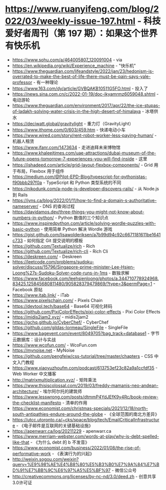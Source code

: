 # https://www.ruanyifeng.com/blog/2022/03/weekly-issue-197.html - 科技爱好者周刊（第 197 期）：如果这个世界有快乐机

- https://www.sohu.com/a/464005807_120091004 - via
- https://en.wikipedia.org/wiki/Experience_machine - "快乐机"
- https://www.theguardian.com/lifeandstyle/2022/jan/23/hedonism-is-overrated-to-make-the-best-of-life-there-must-be-pain-says-yale-professor - 有一种理论
- https://www.163.com/dy/article/GVBQAKB10511G5FO.html - 投入了
- https://news.sina.com.cn/c/2022-01-19/doc-ikyamrmz6059048.shtml - 电动游轮
- https://www.theguardian.com/environment/2017/apr/22/the-ice-stupas-of-ladakh-solving-water-crisis-in-the-high-desert-of-himalaya - 冰塔供水
- https://deciwatt.global/gravitylight - 重力灯（GravityLight）
- https://www.ithome.com/0/603/459.htm - 快递电动小车
- https://www.wired.com/story/rent-robot-worker-less-paying-human/ - 机器人租赁
- https://www.ifanr.com/1473634 - 走进迪拜未来博物馆
- https://www.khaleejtimes.com/uae-attractions/dubai-museum-of-the-future-opens-tomorrow-7-experiences-you-will-find-inside - 这里
- https://ishadeed.com/article/grid-layout-flexbox-components/ - Grid 用于布局，Flexbox 用于组件
- https://medium.com/@Pilot-EPD-Blog/typescript-for-pythonistas-f90bbb297f0a - TypeScript 和 Python 类型系统的不同
- https://nikodunk.com/a-node-js-developer-discovers-rails/ - 从 Node.js 到 Rails
- https://jvns.ca/blog/2022/01/11/how-to-find-a-domain-s-authoritative-nameserver/ - DNS 的查询过程
- https://davidamos.dev/three-things-you-might-not-know-about-numbers-in-python/ - Python 数值的三个知识点
- https://www.inspiredpython.com/article/solving-wordle-puzzles-with-basic-python - 使用简单 Python 解决 Wordle 游戏
- https://gist.github.com/lisawolderiksen/a7b99d94c92c6671181611be1641c733 - 如何指定 Git 提交说明的模板
- https://github.com/Textualize/rich - Rich
- https://github.com/Textualize/rich-cli - Rich Cli
- https://deskreen.com/ - Deskreen
- https://leetcode.com/problems/sudoku-solver/discuss/15796/Singapore-prime-minister-Lee-Hsien-Loong%27s-Sudoku-Solver-code-runs-in-1ms - 数独求解
- https://www.facebook.com/leehsienloong/photos/a.344710778924968.83425.125845680811480/905828379479869/?type=3&permPage=1 - Facebook 原帖
- https://www.itab.link/ - iTab
- https://www.pixelschain.com/ - Pixels Chain
- https://devtool.tech/base64 - Base64 可视化转码
- https://github.com/PixiColorEffects/pixi-color-effects - Pixi Color Effects
- https://midis2jam2.xyz/ - midis2jam2
- https://gchq.github.io/CyberChef/ - CyberChef
- https://github.com/gildas-lormeau/SingleFile - SingleFile
- https://www.bagevent.com/event/8049705?bag_track=database1 - 字节云数据库：设计与实战
- https://www.wcofun.com/ - WcoFun.com
- https://mynoise.net - MyNoise
- https://github.com/pengfeiw/css-tutorial/tree/master/chapters - CSS 中文入门教程
- https://www.xiaoyuzhoufm.com/podcast/613753ef23c82a9a1ccfdf35 - Web Worker 中文播客
- http://matrixmultiplication.xyz/ - 矩阵乘法
- https://www.thisiscolossal.com/2019/03/freddy-mamanis-neo-andean-architecture/ - 埃尔阿尔托的建筑师
- https://www.lesswrong.com/posts/dtmmP4YdJEfK9y4Rc/book-review-the-checklist-manifesto - 清单的作用
- https://www.economist.com/christmas-specials/2021/12/18/north-south-antipathies-endure-around-the-globe - 《全球范围的南北方差异》
- https://utcc.utoronto.ca/~cks/space/blog/tech/EmailCriticalInfrastructure - 《电子邮件是互联网的关键基础设施》
- https://apenwarr.ca/log/20211229 - apenwarr.ca
- https://www.merriam-webster.com/words-at-play/why-is-debt-spelled-like-that - 《为什么 debt 的 b 不发音》
- https://www.economist.com/business/2022/01/08/the-rise-of-performative-work - 《表演行为的兴起》
- http://weixin.sogou.com/weixin?query=%E9%98%AE%E4%B8%80%E5%B3%B0%E7%9A%84%E7%BD%91%E7%BB%9C%E6%97%A5%E5%BF%97 - 微信公众号
- http://creativecommons.org/licenses/by-nc-nd/3.0/deed.zh - 创意共享3.0许可证
